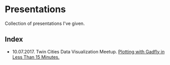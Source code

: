 # Presentations

Collection of presentations I've given.

## Index
- 10.07.2017. Twin Cities Data Visualization Meetup. [Plotting with Gadfly in Less Than 15 Minutes.](https://github.com/jagrafft/presentations/tree/master/plotting_w_gadfly_lt_15min)